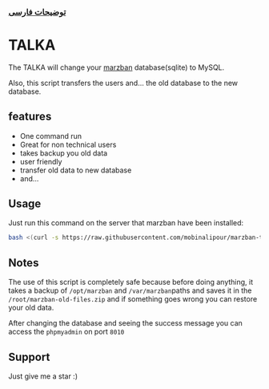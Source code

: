 ### [توضیحات فارسی ](https://github.com/mobinalipour/marzban-to-mysql/blob/main/README-FA.md)
# TALKA

The TALKA will change your [marzban](https://github.com/Gozargah/Marzban) database(sqlite) to MySQL.

Also, this script transfers the users and... the old database to the new database.


## features

- One command run
- Great for non technical users
- takes backup you old data
- user friendly
- transfer old data to new database
- and...


## Usage

Just run this command on the server that marzban have been installed:

```bash
bash <(curl -s https://raw.githubusercontent.com/mobinalipour/marzban-to-mysql/main/marzban-to-mysql.sh)
```
    
## Notes

The use of this script is completely safe because before doing anything, it takes a backup of `/opt/marzban` and `/var/marzban`paths and saves it in the `/root/marzban-old-files.zip` and if something goes wrong you can restore your old data.

After changing the database and seeing the success message you can access the `phpmyadmin` on port `8010` 
## Support

Just give me a star :)
